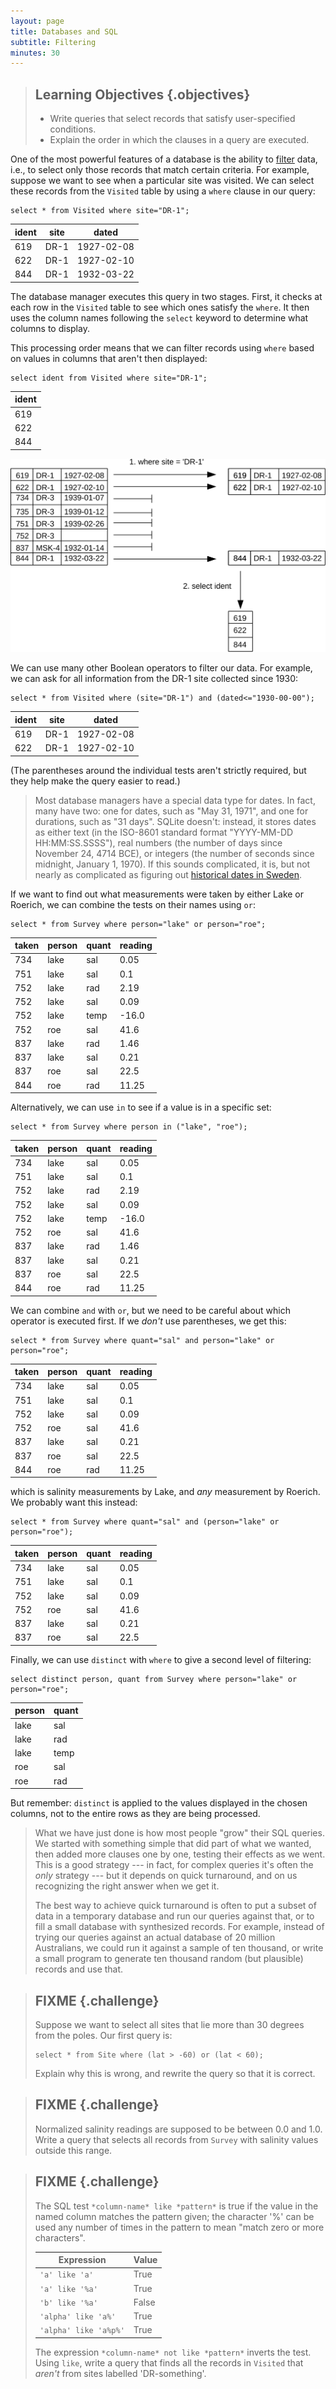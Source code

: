 ```yaml
---
layout: page
title: Databases and SQL
subtitle: Filtering
minutes: 30
---
```

> ## Learning Objectives {.objectives}
>
> *   Write queries that select records that satisfy user-specified conditions.
> *   Explain the order in which the clauses in a query are executed.

One of the most powerful features of a database is
the ability to [filter](reference.html#filter) data,
i.e.,
to select only those records that match certain criteria.
For example,
suppose we want to see when a particular site was visited.
We can select these records from the `Visited` table
by using a `where` clause in our query:

~~~ {.sql}
select * from Visited where site="DR-1";
~~~

|ident|site|dated     |
|-----|----|----------|
|619  |DR-1|1927-02-08|
|622  |DR-1|1927-02-10|
|844  |DR-1|1932-03-22|

The database manager executes this query in two stages.
First,
it checks at each row in the `Visited` table
to see which ones satisfy the `where`.
It then uses the column names following the `select` keyword
to determine what columns to display.

This processing order means that
we can filter records using `where`
based on values in columns that aren't then displayed:

~~~ {.sql}
select ident from Visited where site="DR-1";
~~~

|ident|
|-----|
|619  |    
|622  |    
|844  |    

<img src="fig/sql-filter.svg" alt="SQL Filtering in Action" />

We can use many other Boolean operators to filter our data.
For example,
we can ask for all information from the DR-1 site collected since 1930:

~~~ {.sql}
select * from Visited where (site="DR-1") and (dated<="1930-00-00");
~~~

|ident|site|dated     |
|-----|----|----------|
|619  |DR-1|1927-02-08|
|622  |DR-1|1927-02-10|

(The parentheses around the individual tests aren't strictly required,
but they help make the query easier to read.)

> Most database managers have a special data type for dates.
> In fact, many have two:
> one for dates,
> such as "May 31, 1971",
> and one for durations,
> such as "31 days".
> SQLite doesn't:
> instead,
> it stores dates as either text
> (in the ISO-8601 standard format "YYYY-MM-DD HH:MM:SS.SSSS"),
> real numbers
> (the number of days since November 24, 4714 BCE),
> or integers
> (the number of seconds since midnight, January 1, 1970).
> If this sounds complicated,
> it is,
> but not nearly as complicated as figuring out
> [historical dates in Sweden](http://en.wikipedia.org/wiki/Swedish_calendar).

If we want to find out what measurements were taken by either Lake or Roerich,
we can combine the tests on their names using `or`:

~~~ {.sql}
select * from Survey where person="lake" or person="roe";
~~~

|taken|person|quant|reading|
|-----|------|-----|-------|
|734  |lake  |sal  |0.05   |
|751  |lake  |sal  |0.1    |
|752  |lake  |rad  |2.19   |
|752  |lake  |sal  |0.09   |
|752  |lake  |temp |-16.0  |
|752  |roe   |sal  |41.6   |
|837  |lake  |rad  |1.46   |
|837  |lake  |sal  |0.21   |
|837  |roe   |sal  |22.5   |
|844  |roe   |rad  |11.25  |

Alternatively,
we can use `in` to see if a value is in a specific set:

~~~ {.sql}
select * from Survey where person in ("lake", "roe");
~~~

|taken|person|quant|reading|
|-----|------|-----|-------|
|734  |lake  |sal  |0.05   |
|751  |lake  |sal  |0.1    |
|752  |lake  |rad  |2.19   |
|752  |lake  |sal  |0.09   |
|752  |lake  |temp |-16.0  |
|752  |roe   |sal  |41.6   |
|837  |lake  |rad  |1.46   |
|837  |lake  |sal  |0.21   |
|837  |roe   |sal  |22.5   |
|844  |roe   |rad  |11.25  |

We can combine `and` with `or`,
but we need to be careful about which operator is executed first.
If we *don't* use parentheses,
we get this:

~~~ {.sql}
select * from Survey where quant="sal" and person="lake" or person="roe";
~~~

|taken|person|quant|reading|
|-----|------|-----|-------|
|734  |lake  |sal  |0.05   |
|751  |lake  |sal  |0.1    |
|752  |lake  |sal  |0.09   |
|752  |roe   |sal  |41.6   |
|837  |lake  |sal  |0.21   |
|837  |roe   |sal  |22.5   |
|844  |roe   |rad  |11.25  |

which is salinity measurements by Lake,
and *any* measurement by Roerich.
We probably want this instead:

~~~ {.sql}
select * from Survey where quant="sal" and (person="lake" or person="roe");
~~~

|taken|person|quant|reading|
|-----|------|-----|-------|
|734  |lake  |sal  |0.05   |
|751  |lake  |sal  |0.1    |
|752  |lake  |sal  |0.09   |
|752  |roe   |sal  |41.6   |
|837  |lake  |sal  |0.21   |
|837  |roe   |sal  |22.5   |

Finally,
we can use `distinct` with `where`
to give a second level of filtering:

~~~ {.sql}
select distinct person, quant from Survey where person="lake" or person="roe";
~~~

|person|quant|
|------|-----|
|lake  |sal  |
|lake  |rad  |
|lake  |temp |
|roe   |sal  |
|roe   |rad  |

But remember:
`distinct` is applied to the values displayed in the chosen columns,
not to the entire rows as they are being processed.

> What we have just done is how most people "grow" their SQL queries.
> We started with something simple that did part of what we wanted,
> then added more clauses one by one,
> testing their effects as we went.
> This is a good strategy --- in fact,
> for complex queries it's often the *only* strategy --- but
> it depends on quick turnaround,
> and on us recognizing the right answer when we get it.
>     
> The best way to achieve quick turnaround is often
> to put a subset of data in a temporary database
> and run our queries against that,
> or to fill a small database with synthesized records.
> For example,
> instead of trying our queries against an actual database of 20 million Australians,
> we could run it against a sample of ten thousand,
> or write a small program to generate ten thousand random (but plausible) records
> and use that.

> ## FIXME {.challenge}
>
> Suppose we want to select all sites that lie more than 30 degrees from the poles.
> Our first query is:
>
> ~~~
> select * from Site where (lat > -60) or (lat < 60);
> ~~~
>
> Explain why this is wrong,
> and rewrite the query so that it is correct.

> ## FIXME {.challenge}
>
> Normalized salinity readings are supposed to be between 0.0 and 1.0.
> Write a query that selects all records from `Survey`
> with salinity values outside this range.

> ## FIXME {.challenge}
>
> The SQL test `*column-name* like *pattern*`
> is true if the value in the named column
> matches the pattern given;
> the character '%' can be used any number of times in the pattern
> to mean "match zero or more characters".
> 
> |Expression           |Value|
> |---------------------|-----|
> |`'a' like 'a'`       |True |
> |`'a' like '%a'`      |True |
> |`'b' like '%a'`      |False|
> |`'alpha' like 'a%'`  |True |
> |`'alpha' like 'a%p%'`|True |
> 
> The expression `*column-name* not like *pattern*`
> inverts the test.
> Using `like`,
> write a query that finds all the records in `Visited`
> that *aren't* from sites labelled 'DR-something'.
